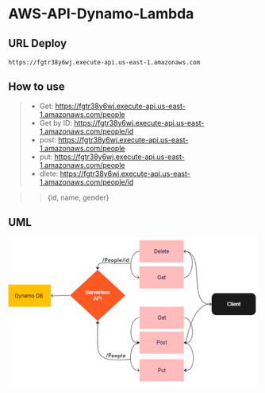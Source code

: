 # AWS-API-Dynamo-Lambda


## URL Deploy
	https://fgtr38y6wj.execute-api.us-east-1.amazonaws.com

## How to use

> * Get: https://fgtr38y6wj.execute-api.us-east-1.amazonaws.com/people
> *	Get by ID: https://fgtr38y6wj.execute-api.us-east-1.amazonaws.com/people/id
> *	post: https://fgtr38y6wj.execute-api.us-east-1.amazonaws.com/people
> *	put: https://fgtr38y6wj.execute-api.us-east-1.amazonaws.com/people
> *	dlete: https://fgtr38y6wj.execute-api.us-east-1.amazonaws.com/people/id

>> {id,
    name,
    gender}

## UML 
![UML](<Screenshot 2023-07-27 024921.png>)